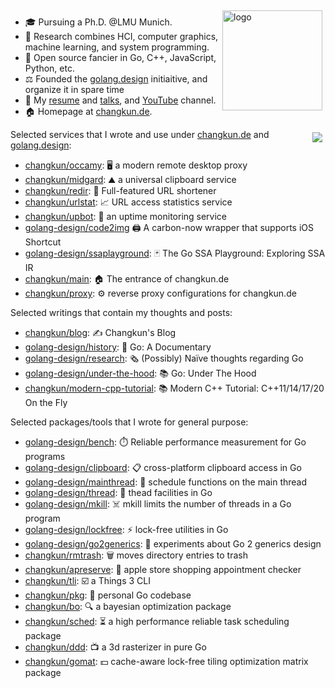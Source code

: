 <img src="https://github-readme-stats.vercel.app/api?username=changkun&show_icons=true" alt="logo" height="160" align="right" style="margin: 5px; margin-bottom: 20px;" />

- 🎓  Pursuing a Ph.D. @LMU Munich.
- 🔭  Research combines HCI, computer graphics, machine learning, and system programming.
- 🌱  Open source fancier in Go, C++, JavaScript, Python, etc.
- ⚖️  Founded the [golang.design](https://golang.design) initiaitive, and organize it in spare time
- 💬  My [resume](https://changkun.de/s/resume) and [talks](https://changkun.de/s/talks), and [YouTube](https://changkun.de/s/youtube) channel.
- 🏠  Homepage at [changkun.de](https://changkun.de).

<img src="https://changkun.de/urlstat?mode=github&repo=changkun/changkun" align="right" style="margin: 5px; margin-bottom: 20px;" />

Selected services that I wrote and use under [changkun.de](https://changkun.de) and [golang.design](https://golang.design):

- [changkun/occamy](https://github.com/changkun/occamy): 🖥️ a modern remote desktop proxy
- [changkun/midgard](https://github.com/changkun/midgard): ⛰️ a universal clipboard service
- [changkun/redir](https://github.com/changkun/redir): 🧭 Full-featured URL shortener 
- [changkun/urlstat](https://github.com/changkun/urlstat): 📈 URL access statistics service
- [changkun/upbot](https://github.com/changkun/upbot): 🤖 an uptime monitoring service
- [golang-design/code2img](https://github.com/golang-design/code2img) 🖨️ A carbon-now wrapper that supports iOS Shortcut
- [golang-design/ssaplayground](https://github.com/golang-design/ssaplayground): 🃏 The Go SSA Playground: Exploring SSA IR
- [changkun/main](https://github.com/changkun/main): 🏠 The entrance of changkun.de
- [changkun/proxy](https://github.com/changkun/proxy): ⚙️ reverse proxy configurations for changkun.de

Selected writings that contain my thoughts and posts:

- [changkun/blog](https://github.com/changkun/blog): ✍️ Changkun's Blog
- [golang-design/history](https://github.com/golang-design/history): 📝 Go: A Documentary
- [golang-design/research](https://github.com/golang-design/research): 🗞️ (Possibly) Naïve thoughts regarding Go
- [golang-design/under-the-hood](https://github.com/golang-design/under-the-hood): 📚 Go: Under The Hood
- [changkun/modern-cpp-tutorial](https://github.com/changkun/modern-cpp-tutorial): 📚 Modern C++ Tutorial: C++11/14/17/20 On the Fly

Selected packages/tools that I wrote for general purpose:

- [golang-design/bench](https://github.com/golang-design/bench): ⏱️ Reliable performance measurement for Go programs
- [golang-design/clipboard](https://github.com/golang-design/clipboard): 📋 cross-platform clipboard access in Go
- [golang-design/mainthread](https://github.com/golang-design/mainthread): 🔀 schedule functions on the main thread
- [golang-design/thread](https://github.com/golang-design/thread): 🧵 thead facilities in Go
- [golang-design/mkill](https://github.com/golang-design/mkill): ☠️ mkill limits the number of threads in a Go program
- [golang-design/lockfree](https://github.com/golang-design/lockfree): ⚡️ lock-free utilities in Go
- [golang-design/go2generics](https://github.com/golang-design/go2generics): 🧪 experiments about Go 2 generics design
- [changkun/rmtrash](https://github.com/changkun/rmtrash): 🗑️ moves directory entries to trash
- [changkun/apreserve](https://github.com/changkun/apreserve):  apple store shopping appointment checker
- [changkun/tli](https://github.com/changkun/tli): ☑️ a Things 3 CLI
- [changkun/pkg](https://github.com/changkun/pkg): 🥼 personal Go codebase
- [changkun/bo](https://github.com/changkun/bo): 🔍 a bayesian optimization package
- [changkun/sched](https://github.com/changkun/sched): ⏳ a high performance reliable task scheduling package
- [changkun/ddd](https://github.com/changkun/ddd): 📺 a 3d rasterizer in pure Go
- [changkun/gomat](https://github.com/changkun/gomat): 💵 cache-aware lock-free tiling optimization matrix package

<!--
**changkun/changkun** is a ✨ _special_ ✨ repository because its `README.md` (this file) appears on your GitHub profile.

Here are some ideas to get you started:

- 🔭 I’m currently working on ...
- 🌱 I’m currently learning ...
- 👯 I’m looking to collaborate on ...
- 🤔 I’m looking for help with ...
- 💬 Ask me about ...
- 📫 How to reach me: ...
- 😄 Pronouns: ...
- ⚡ Fun fact: ...
-->
